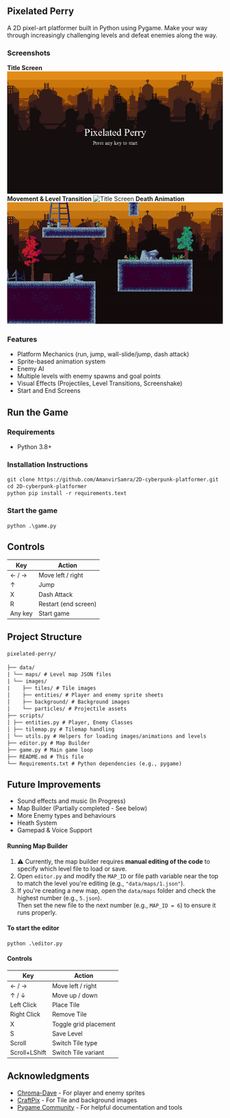 ## Pixelated Perry
A 2D pixel-art platformer built in Python using Pygame. Make your way through increasingly challenging levels and defeat enemies along the way.

### Screenshots
**Title Screen**
![Title Screen](data/screenshots/Title_Screen.PNG)
**Movement & Level Transition**
![Title Screen](data/screenshots/Wall_jump.gif)
**Death Animation**
![Title Screen](data/screenshots/Death_animation.gif)

### Features
- Platform Mechanics (run, jump, wall-slide/jump, dash attack)
- Sprite-based animation system
- Enemy AI
- Multiple levels with enemy spawns and goal points
- Visual Effects (Projectiles, Level Transitions, Screenshake)
- Start and End Screens

## Run the Game

### Requirements
- Python 3.8+

### Installation Instructions
```
git clone https://github.com/AmanvirSamra/2D-cyberpunk-platformer.git
cd 2D-cyberpunk-platformer
python pip install -r requirements.text
```

### Start the game
```
python .\game.py
```

## Controls

| Key      | Action                |
|----------|-----------------------|
| ← / →    | Move left / right     |
| ↑        | Jump                  |
| X        | Dash Attack           |
| R        | Restart (end screen)  |
| Any key  | Start game            |

## Project Structure
```
pixelated-perry/

├── data/
| └── maps/ # Level map JSON files
| └── images/
|    ├── tiles/ # Tile images
│    ├── entities/ # Player and enemy sprite sheets
│    ├── background/ # Background images
│    └── particles/ # Projectile assets
├── scripts/
│ ├── entities.py # Player, Enemy Classes
│ ├── tilemap.py # Tilemap handling
│ └── utils.py # Helpers for loading images/animations and levels
├── editor.py # Map Builder
├── game.py # Main game loop
├── README.md # This file
└── Requirements.txt # Python dependencies (e.g., pygame)
```

## Future Improvements
- Sound effects and music (In Progress)
- Map Builder (Partially completed - See below)
- More Enemy types and behaviours
- Heath System
- Gamepad & Voice Support

#### Running Map Builder
1. ⚠️ Currently, the map builder requires **manual editing of the code** to specify which level file to load or save.  
2. Open `editor.py` and modify the `MAP_ID` or file path variable near the top to match the level you're editing (e.g., `"data/maps/1.json"`).
3. If you're creating a new map, open the `data/maps` folder and check the highest number (e.g., `5.json`).  
   Then set the new file to the next number (e.g., `MAP_ID = 6`) to ensure it runs properly.

#### To start the editor
```
python .\editor.py
```

#### Controls

| Key      | Action                |
|----------|-----------------------|
| ← / →    | Move left / right     |
| ↑ / ↓    | Move up / down        |
| Left Click    | Place Tile        |
| Right Click    | Remove Tile        |
| X        | Toggle grid placement |
| S        | Save Level            |
| Scroll   | Switch Tile type      |
| Scroll+LShift   | Switch Tile variant  |

## Acknowledgments
- [Chroma-Dave](https://chroma-dave.itch.io/neon-city-pixel-art-pack-main-character-1) - For player and enemy sprites
- [CraftPix](https://craftpix.net/) - For Tile and background images
- [Pygame Community](https://www.pygame.org/) - For helpful documentation and tools
